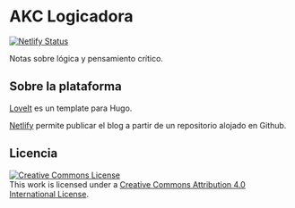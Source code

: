 # AKC Logicadora

[![Netlify Status](https://api.netlify.com/api/v1/badges/68d30613-a3ad-4161-a904-17d491351310/deploy-status)](https://app.netlify.com/sites/antoniokc/deploys)

Notas sobre lógica y pensamiento crítico.

## Sobre la plataforma

[LoveIt](https://hugoloveit.com/) es un template para Hugo.

[Netlify](https://www.netlify.com/) permite publicar el blog a partir de un repositorio alojado en Github.

## Licencia

<a rel="license" href="http://creativecommons.org/licenses/by/4.0/"><img alt="Creative Commons License" style="border-width:0" src="https://i.creativecommons.org/l/by/4.0/88x31.png" /></a><br />This work is licensed under a <a rel="license" href="http://creativecommons.org/licenses/by/4.0/">Creative Commons Attribution 4.0 International License</a>.
